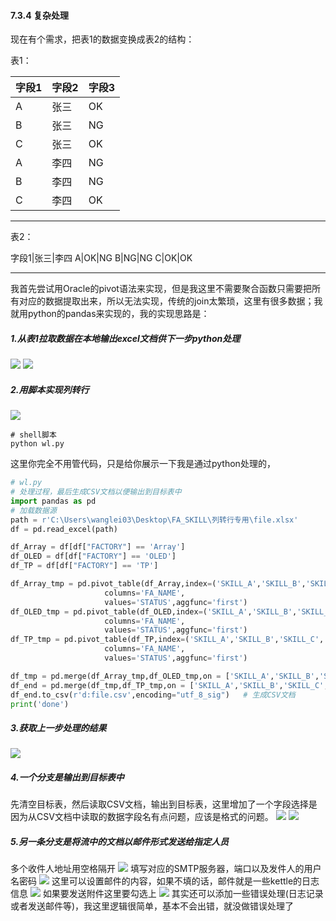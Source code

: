 #### 7.3.4 复杂处理
现在有个需求，把表1的数据变换成表2的结构：

表1：

字段1|字段2|字段3
--|--|--
A|张三|OK
B|张三|NG
C|张三|OK
A|李四|NG
B|李四|NG
C|李四|OK

---
表2：

字段1|张三|李四
A|OK|NG
B|NG|NG
C|OK|OK

---
我首先尝试用Oracle的pivot语法来实现，但是我这里不需要聚合函数只需要把所有对应的数据提取出来，所以无法实现，传统的join太繁琐，这里有很多数据；我就用python的pandas来实现的，我的实现思路是：

##### 1.从表1拉取数据在本地输出excel文档供下一步python处理
![](https://github.com/397179459/APEX_FA/blob/master/img/7.kettle/333.png)
![](https://github.com/397179459/APEX_FA/blob/master/img/7.kettle/331.png)
##### 2.用脚本实现列转行
![](https://github.com/397179459/APEX_FA/blob/master/img/7.kettle/334.png)
```
# shell脚本
python wl.py
```
这里你完全不用管代码，只是给你展示一下我是通过python处理的，
```python
# wl.py
# 处理过程，最后生成CSV文档以便输出到目标表中
import pandas as pd
# 加载数据源
path = r'C:\Users\wanglei03\Desktop\FA_SKILL\列转行专用\file.xlsx'
df = pd.read_excel(path)

df_Array = df[df["FACTORY"] == 'Array']
df_OLED = df[df["FACTORY"] == 'OLED']
df_TP = df[df["FACTORY"] == 'TP']

df_Array_tmp = pd.pivot_table(df_Array,index=('SKILL_A','SKILL_B','SKILL_C','SKILL_DETIL','SKILL_STD','SKILL_LEVEL'), 
                     columns='FA_NAME',
                     values='STATUS',aggfunc='first')
df_OLED_tmp = pd.pivot_table(df_OLED,index=('SKILL_A','SKILL_B','SKILL_C','SKILL_DETIL','SKILL_STD','SKILL_LEVEL'), 
                     columns='FA_NAME',
                     values='STATUS',aggfunc='first')
df_TP_tmp = pd.pivot_table(df_TP,index=('SKILL_A','SKILL_B','SKILL_C','SKILL_DETIL','SKILL_STD','SKILL_LEVEL'), 
                     columns='FA_NAME',
                     values='STATUS',aggfunc='first')

df_tmp = pd.merge(df_Array_tmp,df_OLED_tmp,on = ['SKILL_A','SKILL_B','SKILL_C','SKILL_DETIL','SKILL_STD','SKILL_LEVEL'])
df_end = pd.merge(df_tmp,df_TP_tmp,on = ['SKILL_A','SKILL_B','SKILL_C','SKILL_DETIL','SKILL_STD','SKILL_LEVEL'])
df_end.to_csv(r'd:file.csv',encoding="utf_8_sig")   # 生成CSV文档
print('done')
```
##### 3.获取上一步处理的结果
![](https://github.com/397179459/APEX_FA/blob/master/img/7.kettle/335.png)
##### 4.一个分支是输出到目标表中
先清空目标表，然后读取CSV文档，输出到目标表，这里增加了一个字段选择是因为从CSV文档中读取的数据字段名有点问题，应该是格式的问题。
![](https://github.com/397179459/APEX_FA/blob/master/img/7.kettle/336.png)
![](https://github.com/397179459/APEX_FA/blob/master/img/7.kettle/332.png)
##### 5.另一条分支是将流中的文档以邮件形式发送给指定人员
多个收件人地址用空格隔开
![](https://github.com/397179459/APEX_FA/blob/master/img/7.kettle/337.png)
填写对应的SMTP服务器，端口以及发件人的用户名密码
![](https://github.com/397179459/APEX_FA/blob/master/img/7.kettle/338.png)
这里可以设置邮件的内容，如果不填的话，邮件就是一些kettle的日志信息
![](https://github.com/397179459/APEX_FA/blob/master/img/7.kettle/339.png)
如果要发送附件这里要勾选上
![](https://github.com/397179459/APEX_FA/blob/master/img/7.kettle/3310.png)
其实还可以添加一些错误处理(日志记录或者发送邮件等)，我这里逻辑很简单，基本不会出错，就没做错误处理了